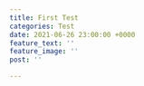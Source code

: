 ```yaml
---
title: First Test
categories: Test
date: 2021-06-26 23:00:00 +0000
feature_text: ''
feature_image: ''
post: ''

---
```

